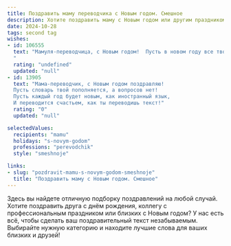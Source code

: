 ```yaml
---
title: Поздравить маму переводчика с Новым годом. Смешное
description: Хотите поздравить маму с Новым годом или другим праздником? Наш ИИ создаст незабываемое поздравление, а вы обязательно выделитесь среди других.  
date: 2024-10-28
tags: second tag
wishes:
- id: 106555
  text: "Мамуля-переводчица, с Новым годом!  Пусть в новом году все твои переводы будут настолько же удачными, насколько удачными будут твои попытки спрятать от меня лишний кусочек оливье!  Желаю тебе  морского  количества  шампанского, океана  смеха  и  такого  количества  подарков, что понадобится отдельный переводчик, чтобы понять, что  же там внутри!
  "
  rating: "undefined"
  updated: "null"
- id: 13905
  text: "Мама-переводчик, с Новым годом поздравляю!
  Пусть словарь твой пополняется, а вопросов нет!
  Пусть каждый год будет новым, как иностранный язык,
  И переводится счастьем, как ты переводишь текст!"
  rating: "0"
  updated: "null"

selectedValues:
  recipients: "mamu"
  holidays: "s-novym-godom"
  professions: "perevodchik"
  style: "smeshnoje"

links:
- slug: "pozdravit-mamu-s-novym-godom-smeshnoje"
  title: "Поздравить маму с Новым годом. Смешное"
---
```


Здесь вы найдете отличную подборку поздравлений на любой случай. 
Хотите поздравить друга с днём рождения, коллегу с профессиональным праздником или близких с Новым годом? У нас есть всё, чтобы сделать ваш поздравительный текст незабываемым. Выбирайте нужную категорию и находите лучшие слова для ваших близких и друзей!
